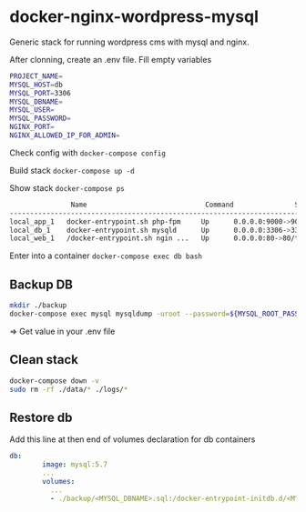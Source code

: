 # docker-nginx-wordpress-mysql

Generic stack for running wordpress cms with mysql and nginx.

After clonning, create an .env file. Fill empty variables

```bash
PROJECT_NAME=
MYSQL_HOST=db
MYSQL_PORT=3306
MYSQL_DBNAME=
MYSQL_USER=
MYSQL_PASSWORD=
NGINX_PORT=
NGINX_ALLOWED_IP_FOR_ADMIN=
```

Check config with
`docker-compose config`

Build stack
`docker-compose up -d`

Show stack
`docker-compose ps`

```bash
               Name                             Command               State                 Ports
---------------------------------------------------------------------------------------------------------------
local_app_1   docker-entrypoint.sh php-fpm     Up      0.0.0.0:9000->9000/tcp
local_db_1    docker-entrypoint.sh mysqld      Up      0.0.0.0:3306->3306/tcp, 33060/tcp
local_web_1   /docker-entrypoint.sh ngin ...   Up      0.0.0.0:80->80/tcp
```

Enter into a container
`docker-compose exec db bash`

## Backup DB

```bash
mkdir ./backup
docker-compose exec mysql mysqldump -uroot --password=${MYSQL_ROOT_PASSWORD}  ${MYSQL_DBNAME} > ./backup/${MYSQL_DBNAME}.sql
```

=> Get value in your .env file

## Clean stack

```bash
docker-compose down -v  
sudo rm -rf ./data/* ./logs/*
```

## Restore db

Add this line at then end of volumes declaration for db containers

```yaml
db:
        image: mysql:5.7
        ...
        volumes:
          ...
          - ./backup/<MYSQL_DBNAME>.sql:/docker-entrypoint-initdb.d/<MYSQL_DBNAME>.sql
```
